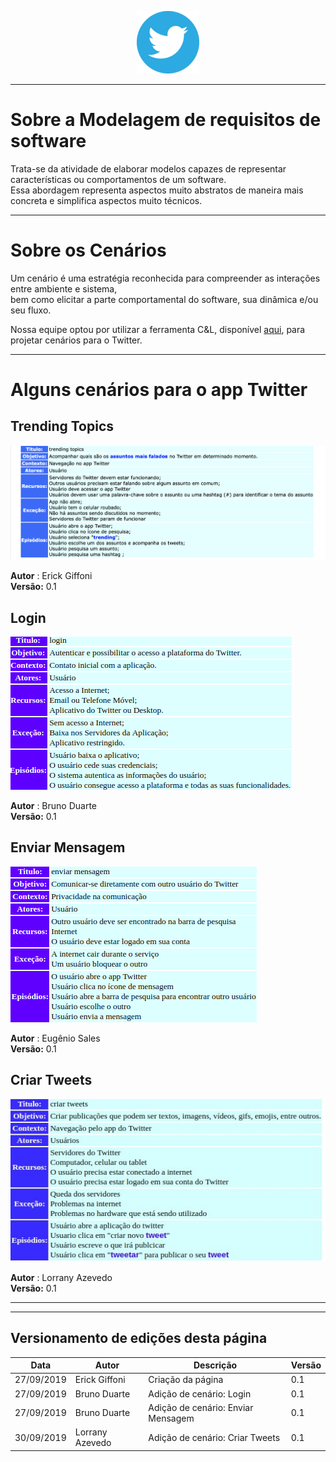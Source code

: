 <span style="margin-left: 40%;">![Twitter Logo](../../images/twitter-logo-100px.png)</span>
***
# Sobre a Modelagem de requisitos de software
Trata-se da atividade de elaborar modelos capazes de representar características ou comportamentos de um software.</br>Essa abordagem representa aspectos muito abstratos de maneira mais concreta e simplifica aspectos muito técnicos.
***
# Sobre os Cenários
Um cenário é uma estratégia reconhecida para compreender as interações entre ambiente e sistema,</br>bem como elicitar a parte comportamental do software, sua dinâmica e/ou seu fluxo.

Nossa equipe optou por utilizar a ferramenta C&L, disponível [aqui](http://pes.inf.puc-rio.br/cel/aplicacao/), para projetar cenários para o Twitter.
***
# Alguns cenários para o app Twitter
## Trending Topics
<span style="margin-left: 0%;">![Trending Topics](./images/trending_topics.png)</span>

**Autor** : Erick Giffoni </br>
**Versão:** 0.1

## Login
<span style="margin-left: 0%;">![Login](./images/login.png)</span>

**Autor** : Bruno Duarte </br>
**Versão:** 0.1

## Enviar Mensagem
<span style="margin-left: 0%;">![Enviar Mensagem](./images/enviar_mensagem.png)</span>

**Autor** : Eugênio Sales </br>
**Versão:** 0.1

## Criar Tweets
<span style="margin-left: 0%;">![Criar tweets](./images/criar_tweets.jpg)</span>

**Autor** : Lorrany Azevedo </br>
**Versão:** 0.1

***

***
## Versionamento de edições desta página
| Data | Autor | Descrição | Versão |
|------|-------|-----------|--------|
| 27/09/2019 | Erick Giffoni | Criação da página | 0.1 |
| 27/09/2019 | Bruno Duarte | Adição de cenário: Login | 0.1 |
| 27/09/2019 | Bruno Duarte | Adição de cenário: Enviar Mensagem | 0.1 |
| 30/09/2019 | Lorrany Azevedo | Adição de cenário: Criar Tweets | 0.1 |

